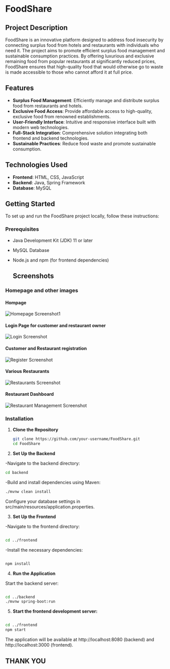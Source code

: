 # FoodShare

## Project Description

FoodShare is an innovative platform designed to address food insecurity by connecting surplus food from hotels and restaurants with individuals who need it. The project aims to promote efficient surplus food management and sustainable consumption practices. By offering luxurious and exclusive remaining food from popular restaurants at significantly reduced prices, FoodShare ensures that high-quality food that would otherwise go to waste is made accessible to those who cannot afford it at full price.

## Features

- **Surplus Food Management**: Efficiently manage and distribute surplus food from restaurants and hotels.
- **Exclusive Food Access**: Provide affordable access to high-quality, exclusive food from renowned establishments.
- **User-Friendly Interface**: Intuitive and responsive interface built with modern web technologies.
- **Full-Stack Integration**: Comprehensive solution integrating both frontend and backend technologies.
- **Sustainable Practices**: Reduce food waste and promote sustainable consumption.

## Technologies Used

- **Frontend**: HTML, CSS, JavaScript
- **Backend**: Java, Spring Framework
- **Database**: MySQL

## Getting Started

To set up and run the FoodShare project locally, follow these instructions:

### Prerequisites

- Java Development Kit (JDK) 11 or later
- MySQL Database
- Node.js and npm (for frontend dependencies)

  ## Screenshots

### Homepage and other images
#### Hompage
![Homepage Screenshot1](foodprojectpic/homepage.png)
#### Login Page for customer and restaurant owner
![Login Screenshot](foodprojectpic/login.png)
#### Customer and Restaurant registration
![Register Screenshot](foodprojectpic/register.png)
#### Various Restaurants
![Restaurants Screenshot](foodprojectpic/restaurant.png)
#### Restaurant Dashboard
![Restaurant Management Screenshot](foodprojectpic/rest_mang.png)

### Installation

1. **Clone the Repository**

   ```bash
   git clone https://github.com/your-username/FoodShare.git
   cd FoodShare

2. **Set Up the Backend**

-Navigate to the backend directory:

   ```bash
   cd backend 
   ```
-Build and install dependencies using Maven:

  ```bash
  ./mvnw clean install
  ```

Configure your database settings in src/main/resources/application.properties.   

3. **Set Up the Frontend**

-Navigate to the frontend directory:

   ```bash

   cd ../frontend
   ```
-Install the necessary dependencies:

   ```bash

   npm install
   ```
4. **Run the Application**

Start the backend server:

  ```bash

  cd ../backend
  ./mvnw spring-boot:run
  ```
5. **Start the frontend development server:**

  ```bash

  cd ../frontend
  npm start
  ```
The application will be available at http://localhost:8080 (backend) and http://localhost:3000 (frontend).
## THANK YOU
